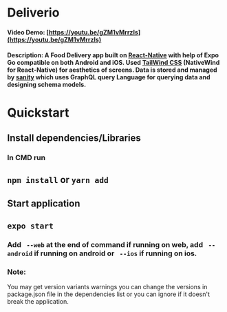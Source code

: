 # Deliverio
#### Video Demo: [https://youtu.be/gZM1vMrrzIs](https://youtu.be/gZM1vMrrzIs)
#### Description: A Food Delivery app built on [React-Native](https://reactnative.dev/) with help of Expo Go compatible on both Android and iOS. Used [TailWind CSS](https://www.nativewind.dev/) (NativeWind for React-Native) for aesthetics of screens. Data is stored and managed by [sanity](https://www.sanity.io/) which uses GraphQL query Language for querying data and designing schema models.


# Quickstart

## Install dependencies/Libraries
### In CMD run
## `npm install` or `yarn add`

## Start application

## `expo start`

### Add  ` --web` at the end of command if running on web, add ` --android` if running on android or ` --ios` if running on ios.

### Note:
You may get version variants warnings you can change the versions in package.json file in the dependencies list or you can ignore if it doesn't break the application.